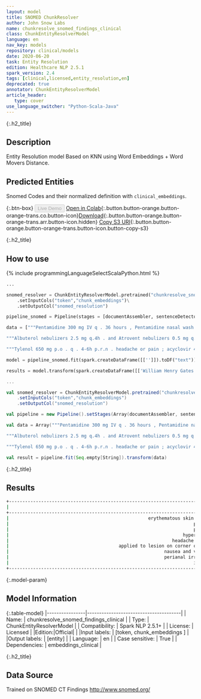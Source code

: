 ```yaml
---
layout: model
title: SNOMED ChunkResolver
author: John Snow Labs
name: chunkresolve_snomed_findings_clinical
class: ChunkEntityResolverModel
language: en
nav_key: models
repository: clinical/models
date: 2020-06-20
task: Entity Resolution
edition: Healthcare NLP 2.5.1
spark_version: 2.4
tags: [clinical,licensed,entity_resolution,en]
deprecated: true
annotator: ChunkEntityResolverModel
article_header:
   type: cover
use_language_switcher: "Python-Scala-Java"
---
```


{:.h2_title}
## Description
Entity Resolution model Based on KNN using Word Embeddings + Word Movers Distance.

## Predicted Entities
Snomed Codes and their normalized definition with `clinical_embeddings`.

{:.btn-box}
<button class="button button-orange" disabled>Live Demo</button>
[Open in Colab](https://colab.research.google.com/github/JohnSnowLabs/spark-nlp-workshop/blob/master/tutorials/Certification_Trainings/Healthcare/3.Clinical_Entity_Resolvers.ipynb){:.button.button-orange.button-orange-trans.co.button-icon}[Download](https://s3.amazonaws.com/auxdata.johnsnowlabs.com/clinical/models/chunkresolve_snomed_findings_clinical_en_2.5.1_2.4_1592617161564.zip){:.button.button-orange.button-orange-trans.arr.button-icon.hidden}
[Copy S3 URI](s3://auxdata.johnsnowlabs.com/clinical/models/chunkresolve_snomed_findings_clinical_en_2.5.1_2.4_1592617161564.zip){:.button.button-orange.button-orange-trans.button-icon.button-copy-s3}

{:.h2_title}
## How to use
<div class="tabs-box" markdown="1">

{% include programmingLanguageSelectScalaPython.html %}

```python
...

snomed_resolver = ChunkEntityResolverModel.pretrained("chunkresolve_snomed_findings_clinical","en","clinical/models")\
	.setInputCols("token","chunk_embeddings")\
	.setOutputCol("snomed_resolution")

pipeline_snomed = Pipeline(stages = [documentAssembler, sentenceDetector, tokenizer, stopwords, word_embeddings, clinical_ner, snomed_ner_converter, chunk_embeddings, snomed_resolver])

data = ["""Pentamidine 300 mg IV q . 36 hours , Pentamidine nasal wash 60 mg per 6 ml of sterile water q.d . , voriconazole 200 mg p.o . b.i.d . , acyclovir 400 mg p.o . b.i.d . , cyclosporine 50 mg p.o . b.i.d . , prednisone 60 mg p.o . q.d . , GCSF 480 mcg IV q.d . , Epogen 40,000 units subcu q . week , Protonix 40 mg q.d . , Simethicone 80 mg p.o . q . 8 , nitroglycerin paste 1 " ; q . 4 h . p.r.n . , flunisolide nasal inhaler , 2 puffs q . 8 , OxyCodone 10-15 mg p.o . q . 6 p.r.n . , Sudafed 30 mg q . 6 p.o . p.r.n . , Fluconazole 2% cream b.i.d . to erythematous skin lesions , Ditropan 5 mg p.o . b.i.d . , Tylenol 650 mg p.o . q . 4 h . p.r.n . , Ambien 5-10 mg p.o . q . h.s . p.r.n . , Neurontin 100 mg q . a.m . , 200 mg q . p.m . , Aquaphor cream b.i.d . p.r.n . , Lotrimin 1% cream b.i.d . to feet , Dulcolax 5-10 mg p.o . q.d . p.r.n . , Phoslo 667 mg p.o . t.i.d . , Peridex 0.12% , 15 ml p.o . b.i.d . mouthwash , Benadryl 25-50 mg q . 4-6 h . p.r.n . pruritus , Sarna cream q.d . p.r.n . pruritus , Nystatin 5 ml p.o . q.i.d . swish and !""",

"""Albuterol nebulizers 2.5 mg q.4h . and Atrovent nebulizers 0.5 mg q.4h . , please alternate albuterol and Atrovent ; Rocaltrol 0.25 mcg per NG tube q.d .; calcium carbonate 1250 mg per NG tube q.i.d .; vitamin B12 1000 mcg IM q . month , next dose is due Nov 18 ; diltiazem 60 mg per NG tube t.i.d .; ferrous sulfate 300 mg per NG t.i.d .; Haldol 5 mg IV q.h.s .; hydralazine 10 mg IV q.6h . p.r.n . hypertension ; lisinopril 10 mg per NG tube q.d .; Ativan 1 mg per NG tube q.h.s .; Lopressor 25 mg per NG tube t.i.d .; Zantac 150 mg per NG tube b.i.d .; multivitamin 10 ml per NG tube q.d .; Macrodantin 100 mg per NG tube q.i.d . x 10 days beginning on 11/3/00 .""",

"""Tylenol 650 mg p.o . q . 4-6h p.r.n . headache or pain ; acyclovir 400 mg p.o . t.i.d .; acyclovir topical t.i.d . to be applied to lesion on corner of mouth ; Peridex 15 ml p.o . b.i.d .; Mycelex 1 troche p.o . t.i.d .; g-csf 404 mcg subcu q.d .; folic acid 1 mg p.o . q.d .; lorazepam 1-2 mg p.o . q . 4-6h p.r.n . nausea and vomiting ; Miracle Cream topical q.d . p.r.n . perianal irritation ; Eucerin Cream topical b.i.d .; Zantac 150 mg p.o . b.i.d .; Restoril 15-30 mg p.o . q . h.s . p.r.n . insomnia ; multivitamin 1 tablet p.o . q.d .; viscous lidocaine 15 ml p.o . q . 3h can be applied to corner of mouth or lips p.r.n . pain control ."""]

model = pipeline_snomed.fit(spark.createDataFrame([['']]).toDF("text"))

results = model.transform(spark.createDataFrame([['William Henry Gates III (geboren 28 oktober 1955) is een Amerikaanse zakenmagnaat, softwareontwikkelaar, investeerder en filantroop. Hij is vooral bekend als medeoprichter van Microsoft Corporation. Tijdens zijn carrière bij Microsoft bekleedde Gates de functies van voorzitter, chief executive officer (CEO), president en chief software architect, terwijl hij ook de grootste individuele aandeelhouder was tot mei 2014. Hij is een van de bekendste ondernemers en pioniers van de microcomputerrevolutie van de jaren 70 en 80. Gates, geboren en getogen in Seattle, Washington, richtte in 1975 samen met jeugdvriend Paul Allen Microsoft op in Albuquerque, New Mexico; het werd "s werelds grootste personal computer softwarebedrijf. Gates leidde het bedrijf als voorzitter en CEO totdat hij in januari 2000 aftrad als CEO, maar hij bleef voorzitter en werd chief software architect. Eind jaren negentig kreeg Gates kritiek vanwege zijn zakelijke tactieken, die als concurrentiebeperkend werden beschouwd. Deze mening is bevestigd door tal van gerechtelijke uitspraken. In juni 2006 kondigde Gates aan dat hij zou overgaan naar een parttime functie bij Microsoft en fulltime gaan werken bij de Bill & Melinda Gates Foundation, de particuliere liefdadigheidsstichting die hij en zijn vrouw, Melinda Gates, in 2000 hebben opgericht. Hij droeg geleidelijk zijn taken over aan Ray Ozzie en Craig Mundie. Hij trad in februari 2014 af als voorzitter van Microsoft en nam een nieuwe functie aan als technologieadviseur ter ondersteuning van de nieuw aangestelde CEO Satya Nadella.']], ["text"]))
```

```scala
...

val snomed_resolver = ChunkEntityResolverModel.pretrained("chunkresolve_snomed_findings_clinical","en","clinical/models")
	.setInputCols("token","chunk_embeddings")
	.setOutputCol("snomed_resolution")

val pipeline = new Pipeline().setStages(Array(documentAssembler, sentenceDetector, tokenizer, stopwords, word_embeddings, clinical_ner, snomed_ner_converter, chunk_embeddings, snomed_resolver))

val data = Array("""Pentamidine 300 mg IV q . 36 hours , Pentamidine nasal wash 60 mg per 6 ml of sterile water q.d . , voriconazole 200 mg p.o . b.i.d . , acyclovir 400 mg p.o . b.i.d . , cyclosporine 50 mg p.o . b.i.d . , prednisone 60 mg p.o . q.d . , GCSF 480 mcg IV q.d . , Epogen 40,000 units subcu q . week , Protonix 40 mg q.d . , Simethicone 80 mg p.o . q . 8 , nitroglycerin paste 1 " ; q . 4 h . p.r.n . , flunisolide nasal inhaler , 2 puffs q . 8 , OxyCodone 10-15 mg p.o . q . 6 p.r.n . , Sudafed 30 mg q . 6 p.o . p.r.n . , Fluconazole 2% cream b.i.d . to erythematous skin lesions , Ditropan 5 mg p.o . b.i.d . , Tylenol 650 mg p.o . q . 4 h . p.r.n . , Ambien 5-10 mg p.o . q . h.s . p.r.n . , Neurontin 100 mg q . a.m . , 200 mg q . p.m . , Aquaphor cream b.i.d . p.r.n . , Lotrimin 1% cream b.i.d . to feet , Dulcolax 5-10 mg p.o . q.d . p.r.n . , Phoslo 667 mg p.o . t.i.d . , Peridex 0.12% , 15 ml p.o . b.i.d . mouthwash , Benadryl 25-50 mg q . 4-6 h . p.r.n . pruritus , Sarna cream q.d . p.r.n . pruritus , Nystatin 5 ml p.o . q.i.d . swish and !""",

"""Albuterol nebulizers 2.5 mg q.4h . and Atrovent nebulizers 0.5 mg q.4h . , please alternate albuterol and Atrovent ; Rocaltrol 0.25 mcg per NG tube q.d .; calcium carbonate 1250 mg per NG tube q.i.d .; vitamin B12 1000 mcg IM q . month , next dose is due Nov 18 ; diltiazem 60 mg per NG tube t.i.d .; ferrous sulfate 300 mg per NG t.i.d .; Haldol 5 mg IV q.h.s .; hydralazine 10 mg IV q.6h . p.r.n . hypertension ; lisinopril 10 mg per NG tube q.d .; Ativan 1 mg per NG tube q.h.s .; Lopressor 25 mg per NG tube t.i.d .; Zantac 150 mg per NG tube b.i.d .; multivitamin 10 ml per NG tube q.d .; Macrodantin 100 mg per NG tube q.i.d . x 10 days beginning on 11/3/00 .""",

"""Tylenol 650 mg p.o . q . 4-6h p.r.n . headache or pain ; acyclovir 400 mg p.o . t.i.d .; acyclovir topical t.i.d . to be applied to lesion on corner of mouth ; Peridex 15 ml p.o . b.i.d .; Mycelex 1 troche p.o . t.i.d .; g-csf 404 mcg subcu q.d .; folic acid 1 mg p.o . q.d .; lorazepam 1-2 mg p.o . q . 4-6h p.r.n . nausea and vomiting ; Miracle Cream topical q.d . p.r.n . perianal irritation ; Eucerin Cream topical b.i.d .; Zantac 150 mg p.o . b.i.d .; Restoril 15-30 mg p.o . q . h.s . p.r.n . insomnia ; multivitamin 1 tablet p.o . q.d .; viscous lidocaine 15 ml p.o . q . 3h can be applied to corner of mouth or lips p.r.n . pain control .""")

val result = pipeline.fit(Seq.empty[String]).transform(data)

```
</div>

{:.h2_title}
## Results

```bash
+-----------------------------------------------------------------------------+-------+----------------------------------------------------------------------------------------------------+-----------------+----------+
|                                                                        chunk| entity|                                                                                         target_text|             code|confidence|
+-----------------------------------------------------------------------------+-------+----------------------------------------------------------------------------------------------------+-----------------+----------+
|                                                    erythematous skin lesions|PROBLEM|Skin lesion:::Achromic skin lesions of pinta:::Scaly skin:::Skin constricture:::Cratered skin les...|         95324001|    0.0937|
|                                                                     pruritus|PROBLEM|Pruritus:::Genital pruritus:::Postmenopausal pruritus:::Pruritus hiemalis:::Pruritus ani:::Anogen...|        418363000|    0.1394|
|                                                                     pruritus|PROBLEM|Pruritus:::Genital pruritus:::Postmenopausal pruritus:::Pruritus hiemalis:::Pruritus ani:::Anogen...|        418363000|    0.1394|
|                                                                 hypertension|PROBLEM|Hypertension:::Renovascular hypertension:::Idiopathic hypertension:::Venous hypertension:::Resist...|         38341003|    0.1019|
|                                                             headache or pain|PROBLEM|Pain:::Headache:::Postchordotomy pain:::Throbbing pain:::Aching headache:::Postspinal headache:::...|         22253000|    0.0953|
|                                         applied to lesion on corner of mouth|PROBLEM|Lesion of tongue:::Erythroleukoplakia of mouth:::Lesion of nose:::Lesion of oropharynx:::Erythrop...|        300246005|    0.0547|
|                                                          nausea and vomiting|PROBLEM|Nausea and vomiting:::Vomiting without nausea:::Nausea:::Intractable nausea and vomiting:::Vomiti...|         16932000|    0.0995|
|                                                          perianal irritation|PROBLEM|Perineal irritation:::Vulval irritation:::Skin irritation:::Perianal pain:::Perianal itch:::Vagin...|        281639001|    0.0764|
|                                                                     insomnia|PROBLEM|Insomnia:::Mood insomnia:::Nonorganic insomnia:::Persistent insomnia:::Psychophysiologic insomnia...|        193462001|    0.1198|
+-----------------------------------------------------------------------------+-------+----------------------------------------------------------------------------------------------------+-----------------+----------+
```

{:.model-param}
## Model Information

{:.table-model}
|----------------|---------------------------------------|
| Name:           | chunkresolve_snomed_findings_clinical |
| Type:    | ChunkEntityResolverModel              |
| Compatibility:  | Spark NLP 2.5.1+                                 |
| License:        | Licensed                              |
|Edition:|Official|                            |
|Input labels:         | [token, chunk_embeddings ]              |
|Output labels:        | [entity]                                |
| Language:       | en                                    |
| Case sensitive: | True                                  |
| Dependencies:  | embeddings_clinical                   |

{:.h2_title}
## Data Source
Trained on SNOMED CT Findings
http://www.snomed.org/
